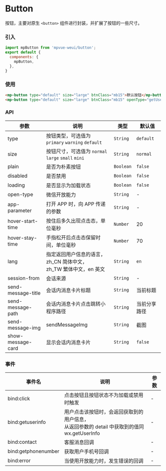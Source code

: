 # Button

按钮，主要对原生 `<button>` 组件进行封装，并扩展了按钮的一些尺寸。

### 引入

``` js
import mpButton from 'mpvue-weui/button';
export default {
  components: {
    mpButton,
  },
}
```

### 使用

``` html
<mp-button type="default" size="large" btnClass="mb15">默认按钮</mp-button>
<mp-button type="default" size="large" btnClass="mb15" openType="getUserInfo" @getuserinfo="getuserinfo">获取用户信息</mp-button>
```

### API

| 参数 | 说明 | 类型 | 默认值 |
|-----------|-----------|-----------|-------------|
| type | 按钮类型，可选值为 `primary` `warning` `default` | `String` | `default` |
| size | 按钮尺寸，可选值为 `normal` `large` `small` `mini` | `String` | `normal` |
| plain | 是否为朴素按钮 | `Boolean` | `false` |
| disabled | 是否禁用 | `Boolean` | `false` |
| loading | 是否显示为加载状态 | `Boolean` | `false` |
| open-type | 微信开放能力 | `String` | - |
| app-parameter | 打开 APP 时，向 APP 传递的参数 | `String` | - |
| hover-start-time | 按住后多久出现点击态，单位毫秒 | `Number` | 20 |
| hover-stay-time | 手指松开后点击态保留时间，单位毫秒 | `Number` | 70 |
| lang | 指定返回用户信息的语言，zh_CN 简体中文，<br>zh_TW 繁体中文，en 英文 | `String` | `en` |
| session-from | 会话来源 | `String` | - |
| send-message-title | 会话内消息卡片标题 | `String` | 当前标题 |
| send-message-path | 会话内消息卡片点击跳转小程序路径 | `String` | 当前分享路径 |
| send-message-img | sendMessageImg | `String` | 截图 |
| show-message-card | 显示会话内消息卡片 | `String` | `false` |

### 事件

| 事件名 | 说明 | 参数 |
|-----------|-----------|-----------|
| bind:click | 点击按钮且按钮状态不为加载或禁用时触发 | - |
| bind:getuserinfo | 用户点击该按钮时，会返回获取到的用户信息，<br>从返回参数的 detail 中获取到的值同 wx.getUserInfo | - |
| bind:contact | 客服消息回调 | - |
| bind:getphonenumber | 获取用户手机号回调 | - |
| bind:error | 当使用开放能力时，发生错误的回调 | - |